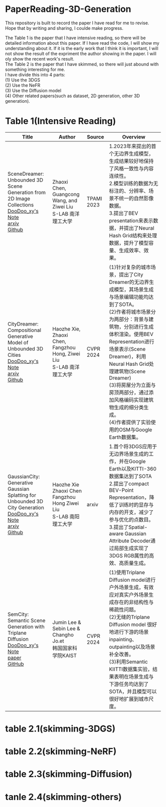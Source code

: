 
# PaperReading-3D-Generation
<p>This repository is built to record the paper I have read for me to revise.<br>  Hope that by writing and sharing, I coulde make progress.</p>
<P> 
The Table 1 is the paper that I have intensive reading, so there will be detailed information about this paper. If I have read the code, I will show my understanding about it. If it is the early work that I think it is important, I will not show the result of the expriment the author showing in the paper. I will oly show the recent work's result.<br>
The Table 2 is the paper that I have skimmed, so there will just abound with something interesting for me.<br> 
I have divide this into 4 parts: <br>(1) Use the 3DGS <br>(2) Use the NeFR <br>(3) Use the Diffusion model <br>(4) Other related papers(such as dataset, 2D generation, other 3D generation).

# Table 1(Intensive Reading) 
| Title | Author | Source | Overview |
| ---   | ---     | --- | ---|
|SceneDreamer: Unbounded 3D Scene Generation from 2D Image Collections<br> [DooDoo_xy's Note](https://github.com/Tidalillusion/PaperReading-3D-Generation-/blob/main/Read/SceneDreamer.md)<br>[arxiv](https://arxiv.org/abs/2302.01330#)<br>[Github](https://github.com/FrozenBurning/SceneDreamer)|Zhaoxi Chen, Guangcong Wang, and Ziwei Liu<br>S-LAB 南洋理工大学|TPAMI 2023|1.2023年来提出的首个无边界生成模型，生成结果较好地保持了风格一致性与内容连续性。<br>2.模型训练的数据为无标注的、分辨率、场景不统一的自然影像数据。<br>3.提出了BEV presentation来表示数据，并提出了Neural Hash Grid结构来处理数据，提升了模型容量、生成效率、效果。|
|CityDreamer: Compositional Generative Model of Unbounded 3D Cities<br>[DooDoo_xy's Note](https://github.com/Tidalillusion/PaperReading-3D-Generation-/blob/main/Read/CityDreamer.md)<br>[arxiv](https://arxiv.org/abs/2309.00610)<br>[Github](https://github.com/hzxie/CityDreamer)|Haozhe Xie, Zhaoxi Chen, Fangzhou Hong, Ziwei Liu <br> S-LAB 南洋理工大学| CVPR 2024 | (1)针对复杂的城市场景，提出了City Dreamer的无边界生成模型，其场景生成与场景编辑功能均达到了SOTA。<br>(2)作者将城市场景分为两部分：背景与建筑物，分别进行生成体积渲染。使用BEV Representation进行场景表示(Scene Dreamer)，利用Neural Hash Grid处理建筑物(Scene Dreamer)<br>(3)将房屋分为立面与房顶两部分，通过添加风格编码实现建筑物生成的细分类生成。<br>(4)作者提供了实验使用的OSM与Google Earth数据集。 |
|GaussianCity: Generative Gaussian Splatting for Unbounded 3D City Generation<br>[DooDoo_xy's Note](https://github.com/Tidalillusion/PaperReading-3D-Generation-/blob/main/Read/Dreamer3%3AGaussianCity.md)<br>[arxiv](https://arxiv.org/abs/2406.06526)<br>[Github](https://github.com/hzxie/GaussianCity)|Haozhe Xie Zhaoxi Chen Fangzhou Hong Ziwei Liu<br>S-LAB 南阳理工大学|arxiv|1.首个将3DGS应用于无边界场景生成的工作，并在Google Earth以及KITTI-360数据集达到了SOTA<br>2.提出了compact BEV-Point Representation，降低了训练时的显存与内存的开支，减少了参与优化的点数目。<br>3.提出了Spatial-aware Gaussian Attribute Decoder通过局部生成实现了3DGS RGB属性的高效、高质量生成。|
|SemCity: Semantic Scene Generation with Triplane Diffusion<br>[DooDoo_xy's Note](https://github.com/Tidalillusion/PaperReading-3D-Generation-/blob/main/Read/Semcity.md)<br>[paper](https://arxiv.org/abs/2403.07773)<br>[GitHub](https://github.com/zoomin-lee/SemCity)|Jumin Lee & Sebin Lee & Changho Jo.et <br> 韩国国家科学院KAIST|CVPR 2024|(1)使用Triplane Diffusion model进行户外场景生成，有效应对真实户外场景生成存在的非结构性与稀疏性问题。<br>(2)无缝的Triplane Diffusion model 很好地进行下游的场景 inpainting、outpainting以及场景补全改善。<br>(3)利用Semantic KIITTI数据集实验，结果表明在场景生成与下游任务均达到了SOTA，并且模型可以很好地扩展到城市尺度。|




# table 2.1(skimming-3DGS)

# table 2.2(skimming-NeRF)

# table 2.3(skimming-Diffusion)

# tanle 2.4(skimming-others)
